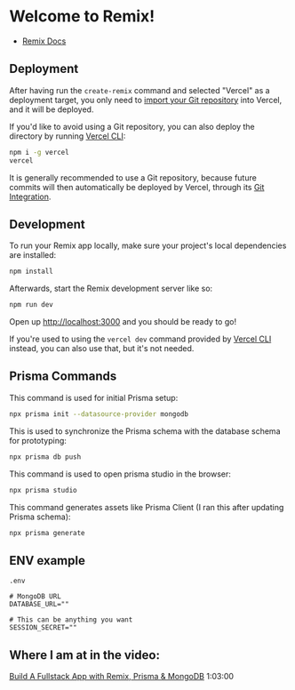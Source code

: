 # Welcome to Remix!

- [Remix Docs](https://remix.run/docs)

## Deployment

After having run the `create-remix` command and selected "Vercel" as a deployment target, you only need to [import your Git repository](https://vercel.com/new) into Vercel, and it will be deployed.

If you'd like to avoid using a Git repository, you can also deploy the directory by running [Vercel CLI](https://vercel.com/cli):

```sh
npm i -g vercel
vercel
```

It is generally recommended to use a Git repository, because future commits will then automatically be deployed by Vercel, through its [Git Integration](https://vercel.com/docs/concepts/git).

## Development

To run your Remix app locally, make sure your project's local dependencies are installed:

```sh
npm install
```

Afterwards, start the Remix development server like so:

```sh
npm run dev
```

Open up [http://localhost:3000](http://localhost:3000) and you should be ready to go!

If you're used to using the `vercel dev` command provided by [Vercel CLI](https://vercel.com/cli) instead, you can also use that, but it's not needed.

## Prisma Commands

This command is used for initial Prisma setup:

```bash
npx prisma init --datasource-provider mongodb
```

This is used to synchronize the Prisma schema with the database schema for prototyping:

```bash
npx prisma db push
```

This command is used to open prisma studio in the browser:

```bash
npx prisma studio
```

This command generates assets like Prisma Client (I ran this after updating Prisma schema):

```bash
npx prisma generate
```

## ENV example

`.env`

```
# MongoDB URL
DATABASE_URL=""

# This can be anything you want
SESSION_SECRET=""
```

## Where I am at in the video:

[Build A Fullstack App with Remix, Prisma & MongoDB](https://www.youtube.com/watch?v=vR33ZRJekHk)
1:03:00
